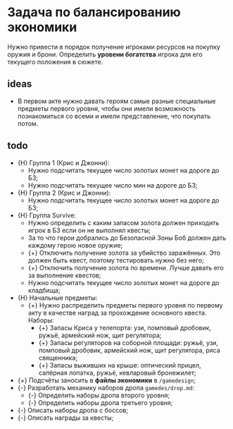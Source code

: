 # Задача по балансированию экономики
Нужно привести в порядок получение игроками ресурсов на покупку оружия и брони. Определить **уровени богатства** игрока для его текущего положения в сюжете.

## ideas

* В первом акте нужно давать героям самые разные специальные предметы первого уровня, чтобы они имели возможность познакомиться со всеми и имели представление, что покупать потом.

## todo

* {H} Группа 1 (Крис и Джонни):
   * Нужно подсчитать текущее число золотых монет на дороге до БЗ;
   * Нужно подсчитать текущее число мин на дороге до БЗ;
* {H} Группа 2 (Крис и Джонни):
   * Нужно подсчитать текущее число золотых монет на дороге до БЗ;
* {H} Группа Survive:
   * Нужно определить с каким запасом золота должен приходить игрок в БЗ если он не выполнял квесты;
   * За то что герои добрались до Безопасной Зоны Боб должен дать каждому герою новое оружие;
   * {+} Отключить получение золота за убийство заражённых. Это должен быть квест, поэтому тестировать нужно без него;
   * {+} Отключить получение золота по времени. Лучше давать его за выполнение квестов;
   * Нужно подсчитать текущее число золотых монет на дороге до кладбища;
* {H} Начальные предметы:
   * {+} Нужно распределить предметы первого уровня по первому акту в качестве наград за прохождение основного квеста. Наборы:
      * {+} Запасы Криса у телепорта: узи, помповый дробовик, ружьё, армейский нож, щит регулятора;
      * {+} Запасы регуляторов на соборной площади: ружьё, узи, помповый дробовик, армейский нож, щит регулятора, ряса священника;
      * {+} Запасы выживших на крыше: оптический прицел, сапёрная лопатка, ружьё, кевларовый бронежилет;
* {+} Подсчёты заносить в **файлы экономики** в `/gamedesign`;
* {-} Разработать механику наборов дропа `gamedes/drop.md`:
   * {-} Определить наборы дропа второго уровня;
   * {-} Определить наборы дропа третьего уровня;
* {-} Описать наборы дропа с боссов;
* {-} Описать награды за квесты;